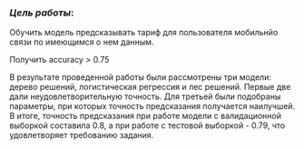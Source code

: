 ### *Цель работы*: 
Обучить модель предсказывать тариф для пользователя мобильнйо связи по имеющимся о нем данным. 

Получить accuracy > 0.75

В результате проведенной работы были рассмотрены три модели: дерево решений, логистическая регрессия и лес решений. Первые две дали неудовлетворительную точность. Для третьей были подобраны параметры, при которых точность предсказания получается наилучшей. В итоге, точность предсказания при работе модели с валидационной выборкой составила 0.8, а при работе с тестовой выборкой - 0.79, что удовлетворяет требованию задания.